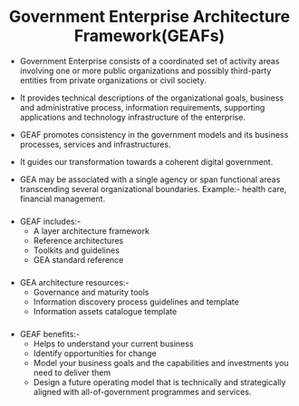 ### <h1 align="center">Government Enterprise Architecture Framework(GEAFs)</h1>

- Government Enterprise consists of a coordinated set of activity areas involving one or more public organizations and possibly third-party entities from private organizations or civil society.
  
- It provides technical descriptions of the organizational goals, business and administrative process, information requirements, supporting applications and technology infrastructure of the enterprise.
  
- GEAF promotes consistency in the government models and its business processes, services and infrastructures.
  
- It guides our transformation towards a coherent digital government.
  
- GEA may be associated with a single agency or span functional areas transcending several organizational boundaries. Example:- health care, financial management.
###
- GEAF includes:-
  - A layer architecture framework
  - Reference architectures
  - Toolkits and guidelines
  - GEA standard reference
###
- GEA architecture resources:-
  - Governance and maturity tools
  - Information discovery process guidelines and template
  - Information assets catalogue template
###
- GEAF benefits:-
  - Helps to understand your current business
  - Identify opportunities for change
  - Model your business goals and the capabilities and investments you need to deliver them
  - Design a future operating model that is technically and strategically aligned with all-of-government programmes and services.